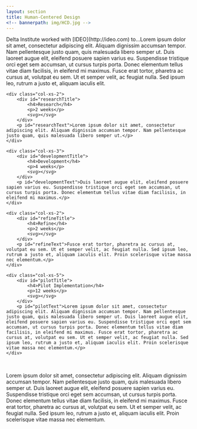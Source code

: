 ```yaml
---
layout: section
title: Human-Centered Design
<!-- bannerpath: img/HCD.jpg -->
---
```


<p>Delta Institute worked with [IDEO](http://ideo.com) to...Lorem ipsum dolor sit amet, consectetur adipiscing elit. Aliquam dignissim accumsan tempor. Nam pellentesque justo quam, quis malesuada libero semper ut. Duis laoreet augue elit, eleifend posuere sapien varius eu. Suspendisse tristique orci eget sem accumsan, ut cursus turpis porta. Donec elementum tellus vitae diam facilisis, in eleifend mi maximus. Fusce erat tortor, pharetra ac cursus at, volutpat eu sem. Ut et semper velit, ac feugiat nulla. Sed ipsum leo, rutrum a justo et, aliquam iaculis elit.</p>

<div class="row human-centered-design">
	
	<div class="col-xs-2">
		<div id="researchTitle">
			<h4>Research</h4>
			<p>2 weeks</p>
			<svg></svg>
		</div>
		<p id="researchText">Lorem ipsum dolor sit amet, consectetur adipiscing elit. Aliquam dignissim accumsan tempor. Nam pellentesque justo quam, quis malesuada libero semper ut.</p>
	</div>
	
	<div class="col-xs-3">
		<div id="developmentTitle">
			<h4>Development</h4>
			<p>4 weeks</p>
			<svg></svg>
		</div>
		<p id="developmentText">Duis laoreet augue elit, eleifend posuere sapien varius eu. Suspendisse tristique orci eget sem accumsan, ut cursus turpis porta. Donec elementum tellus vitae diam facilisis, in eleifend mi maximus.</p>
	</div>
	
	<div class="col-xs-2">
		<div id="refineTitle">
			<h4>Refine</h4>
			<p>2 weeks</p>
			<svg></svg>
		</div>
		<p id="refineText">Fusce erat tortor, pharetra ac cursus at, volutpat eu sem. Ut et semper velit, ac feugiat nulla. Sed ipsum leo, rutrum a justo et, aliquam iaculis elit. Proin scelerisque vitae massa nec elementum.</p>
	</div>
	
	<div class="col-xs-5">
		<div id="pilotTitle">
			<h4>Pilot Implementation</h4>
			<p>12 weeks</p>
			<svg></svg>
		</div>
		<p id="pilotText">Lorem ipsum dolor sit amet, consectetur adipiscing elit. Aliquam dignissim accumsan tempor. Nam pellentesque justo quam, quis malesuada libero semper ut. Duis laoreet augue elit, eleifend posuere sapien varius eu. Suspendisse tristique orci eget sem accumsan, ut cursus turpis porta. Donec elementum tellus vitae diam facilisis, in eleifend mi maximus. Fusce erat tortor, pharetra ac cursus at, volutpat eu sem. Ut et semper velit, ac feugiat nulla. Sed ipsum leo, rutrum a justo et, aliquam iaculis elit. Proin scelerisque vitae massa nec elementum.</p>
	</div>

</div>

<br>

<p>Lorem ipsum dolor sit amet, consectetur adipiscing elit. Aliquam dignissim accumsan tempor. Nam pellentesque justo quam, quis malesuada libero semper ut. Duis laoreet augue elit, eleifend posuere sapien varius eu. Suspendisse tristique orci eget sem accumsan, ut cursus turpis porta. Donec elementum tellus vitae diam facilisis, in eleifend mi maximus. Fusce erat tortor, pharetra ac cursus at, volutpat eu sem. Ut et semper velit, ac feugiat nulla. Sed ipsum leo, rutrum a justo et, aliquam iaculis elit. Proin scelerisque vitae massa nec elementum.</p>
